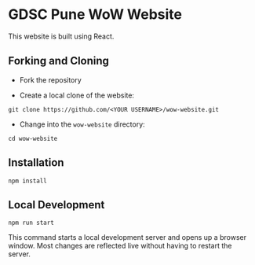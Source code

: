 # GDSC Pune WoW Website

This website is built using React.

## Forking and Cloning

* Fork the repository

* Create a local clone of the website:

```
git clone https://github.com/<YOUR USERNAME>/wow-website.git
```

* Change into the `wow-website` directory:

```
cd wow-website
```

## Installation

```
npm install
```

## Local Development

```
npm run start
```
This command starts a local development server and opens up a browser window. Most changes are reflected live without having to restart the server.